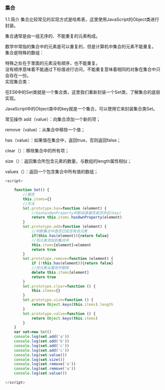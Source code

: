 ### 集合

1.1.简介
集合比较常见的实现方式是哈希表，这里使用JavaScript的Object类进行封装。  <br>

集合通常是由一组无序的、不能重复的元素构成。  <br>

数学中常指的集合中的元素是可以重复的，但是计算机中集合的元素不能重复。  <br>
集合是特殊的数组：  <br>

特殊之处在于里面的元素没有顺序，也不能重复。  <br>
没有顺序意味着不能通过下标值进行访问，不能重复意味着相同的对象在集合中只会存在一份。  <br>
实现集合类：  <br>

在ES6中的Set类就是一个集合类，这里我们重新封装一个Set类，了解集合的底层实现。  <br>

JavaScript中的Object类中的key就是一个集合，可以使用它来封装集合类Set。  <br>

常见操作
add（value）：向集合添加一个新的项；

remove（value）：从集合中移除一个值；

has（value）：如果值在集合中，返回true，否则返回false；

clear（）：移除集合中的所有项；

size（）：返回集合所包含元素的数量，与数组的length属性相似；

values（）：返回一个包含集合中所有值的数组；


```js
<script>

    function Set() {
        //属性
        this.items={}
        //方法
        Set.prototype.has=function (element) {
            //hashasOwnProperty判断自身属性是否存在(key)
            return this.items.hasOwnProperty(element)
        }
        Set.prototype.add=function (element) {
            //判断集合中是否已经含有该元素
            if(this.has(element)){return false}
            //将元素添加到集合中
            this.items[element]=element
            return true
        }
        Set.prototype.remove=function (element) {
            if (!this.has(element)){return false}
            //将元素从属性中删除
            delete this.items[element]
            return true
        }
        Set.prototype.clear=function () {
            this.items={}
        }
        Set.prototype.size=function () {
            return Object.keys(this.items).length
        }
        Set.prototype.value=function () {
            return Object.keys(this.items)
        }
    }
    var set=new Set()
    console.log(set.add('a'))
    console.log(set.add('b'))
    console.log(set.add('c'))
    console.log(set.add('c'))
    console.log(set.value())
    console.log(set.size())
    console.log(set.remove('a'))
    console.log(set.remove('a'))
    console.log(set.value())
    
</script>

```
